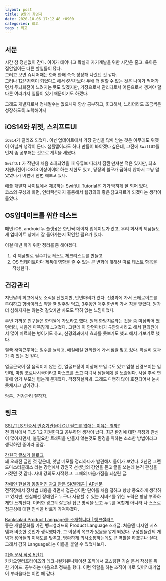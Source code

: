 ```yaml
---
layout: post
title: 9월의 최명지
date: 2020-10-06 17:12:48 +0900
categories: 회고
tags : 회고
---
```

## 서문
시간 참 정신없이 간다. 아이가 태어나고 확실히 자기계발을 위한 시간은 줄고. 육아든 집안일이든 다른 할일들이 많다.  
그러고 보면 쥬니어때는 한해 한해 쭉쭉 성장해 나갔던 것 같다.  
그러나 12년경력이 되었다고 해서 6년차보다 두배 더 잘할 수 없는 것은 나이가 먹어가면서 두뇌회전이 느려지는 탓도 있겠지만, 가장으로서 관리자로서 어른으로서 챙겨야 할 다른 여러가지 일들이 있기 때문이기도 하겠다.

그래도 개발자로서 정체될수는 없으니까 항상 공부하고, 회고해서, 느리더라도 조금씩은 성장하도록 노력해야지

## iOS14와 위젯, 스위프트UI
`iOS14`가 릴리즈 되었다. 이번 업데이트에서 가장 관심을 많이 받는 것은 아무래도 위젯이 아닐까 생각이 든다. 샘플앱이라도 하나 만들어 봐야겠다 싶은데, 그전에 `SwiftUI`를 먼저 좀 공부해는 것으로 계획을 세웠다.

`SwiftUI` 가 작년에 처음 소개되었을 때 유튜브 따라서 잠깐 만져본 적은 있지만, 최소 지원버전이 iOS13 이상이어야 하는 제한도 있고,  당장의 쓸모가 급하지 않아서 그냥 말았었다가 이번에 한번 해보고 있다.

애플 개발자 사이트에서 제공하는 [SwiftUI Tutorial](https://developer.apple.com/tutorials/swiftui/)은 기가 막히게 잘 되어 있다.  
코스의 구성과 화면, 인터랙션까지 훌륭해서 웹강의의 좋은 참고자료가 되겠다는 생각이 들었다.

## OS업데이트를 위한 테스트
매년 iOS, android 두 플랫폼은 한번씩 메이저 업데이트가 있고, 우리 회사의 제품들도 새 업데이트 상에서 잘 돌아가는지 확인할 필요가 있다.

이걸 매년 하기 위한 정리를 좀 해야겠다. 

1. 각 제품별로 필수기능 테스트 체크리스트를 만들고
2. OS 업데이트마다 제품에 영향을 줄 수 있는 큰 변화에 대해선 따로 테스트 항목을 작성한다.

## 건강관리
지난달의 회고에서도 소식을 전했지만, 안면마비가 왔다. 신경과에 가서 스테로이드를 투여하고 항바이러스 약을 한 일주일 먹고, 3주동안 매주 한번씩 가서 침을 맞았다. 뭔가 더 심해지지는 않는것 같았지만 차도도 딱히 없는 느낌이었다.

주변 가까운 친구들은 한의원에 가보라고 했다. 원래 한방치료라는 것을 좀 미심쩍어 했던터라, 처음엔 마뜩잖게 느껴졌다. 그런데 이 안면마비가 구안와사라고 해서 한의원에서 많이 치료하는 병이기도 하고, 신경외과에서 효과를 못보기도 했고 해서 가보기로 했다.

결국 재택근무하는 일수를 늘리고, 매일매일 한의원에 가서 침을 맞고 있다. 확실히 효과가 좀 있는 것 같다.

얼굴근육이 잘 움직이지 않는 건, 얼굴표정이 이상해 보일 수도 있고 엄청 신경쓰이는 일인데, 마침 코로나시국이라고 마스크를 쓰고 다녀서 남들에게 덜 노출된다. 사실 추석 연휴에 양가 부모님 뵙는게 문제였다. 걱정하실까봐. 그래도 다행히 많이 호전되어서 눈치 못채시고 넘어갔다.

암튼.. 건강관리 잘하자. 


## 링크
[SSL/TLS 인증서 인증기관들이 OU 필드를 없애는 이유는 뭘까?](https://ondemand.tistory.com/274)  
전 회사에서 TLS 1.2 지원한다고 공부하던 생각이 났다. 최근 환경에 대한 걱정과 관심이 많아지면서, 불필요한 트래픽을 만들지 않는것도 환경을 위하는 소소한 방법이라고 생각하던 중이라 공감.

[강원국 글쓰기 블로그](http://blog.daum.net/kugk082000/)  
꽤 오래전 글인 것 같은데, 옛날 메모를 정리하다가 발견해서 들어가 보았다. 2년전 그랜드마스터클래스 라는 강연에서 강원국 선생님의 강연을 듣고 글을 쓰는데 본격 관심을 가졌던 것 같다. 사내 강의도 시작했고. 그때의 마음가짐을 되살린 글.

[장애인 현실과 동떨어진 광고 만든 SK텔레콤 | AP신문](http://apnews.kr/View.aspx?No=1055895)  
전직장에서 장차법 대응을 하면서 접근성이란 단어를 처음 접하고 항상 중요하게 생각하고 있지만, 현실에선 장애인도 누구나 사용할 수 있는 서비스를 위한 노력은 항상 부족하게만 느껴진다. 이러한 광고의 잘못된 접근 방식을 보고 누구를 욕할게 아니라 나 스스로 접근성에 대한 인식을 바르게 가져야겠다.

[Banksalad Product Language를 소개합니다 | 뱅크샐러드](https://blog.banksalad.com/tech/banksalad-product-language-ios/)  
좋은 개발문화를 가진 뱅크샐러드의 Product Language 소개글.  처음엔 디자인 시스템과 비슷한 것인가 생각했다가, 그 이상의 목표가 있음을 알게 되었다. 구성원들간의 개념과 용어들의 이해도를 맞추고, 명확하게 의사소통하는데도 큰 역할을 하겠구나 싶다. 그래서 감히 Language라는 이름을 붙일 수 있었나보다.

[기술 문서 작성 5단계](https://tech.kakaoenterprise.com/65)  
카카오엔터프라이즈의 테크니컬커뮤니케이션 조직에서 포스팅한 기술 문서 작성을 위한 가이드.
공부하는 마음으로 정복을 했다. 
이런 역할을 하는 조직이 따로 있어? 대기업이 부러을때는 이런 때 같다.
